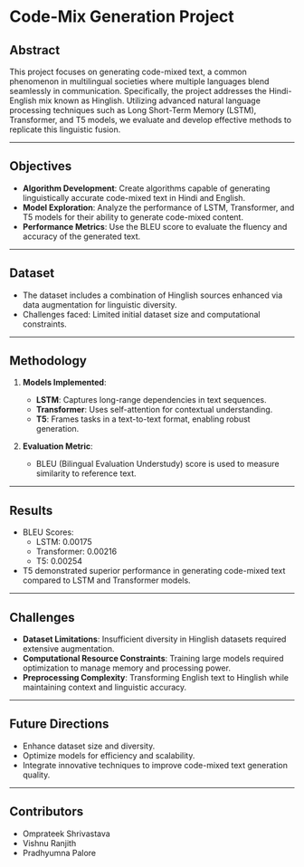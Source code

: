 # Code-Mix Generation Project

## Abstract
This project focuses on generating code-mixed text, a common phenomenon in multilingual societies where multiple languages blend seamlessly in communication. Specifically, the project addresses the Hindi-English mix known as Hinglish. Utilizing advanced natural language processing techniques such as Long Short-Term Memory (LSTM), Transformer, and T5 models, we evaluate and develop effective methods to replicate this linguistic fusion.

---

## Objectives
- **Algorithm Development**: Create algorithms capable of generating linguistically accurate code-mixed text in Hindi and English.
- **Model Exploration**: Analyze the performance of LSTM, Transformer, and T5 models for their ability to generate code-mixed content.
- **Performance Metrics**: Use the BLEU score to evaluate the fluency and accuracy of the generated text.

---

## Dataset
- The dataset includes a combination of Hinglish sources enhanced via data augmentation for linguistic diversity.
- Challenges faced: Limited initial dataset size and computational constraints.

---

## Methodology
1. **Models Implemented**:
   - **LSTM**: Captures long-range dependencies in text sequences.
   - **Transformer**: Uses self-attention for contextual understanding.
   - **T5**: Frames tasks in a text-to-text format, enabling robust generation.

2. **Evaluation Metric**:
   - BLEU (Bilingual Evaluation Understudy) score is used to measure similarity to reference text.

---

## Results
- BLEU Scores:
  - LSTM: 0.00175
  - Transformer: 0.00216
  - T5: 0.00254
- T5 demonstrated superior performance in generating code-mixed text compared to LSTM and Transformer models.

---

## Challenges
- **Dataset Limitations**: Insufficient diversity in Hinglish datasets required extensive augmentation.
- **Computational Resource Constraints**: Training large models required optimization to manage memory and processing power.
- **Preprocessing Complexity**: Transforming English text to Hinglish while maintaining context and linguistic accuracy.

---

## Future Directions
- Enhance dataset size and diversity.
- Optimize models for efficiency and scalability.
- Integrate innovative techniques to improve code-mixed text generation quality.

---

## Contributors
- Omprateek Shrivastava
- Vishnu Ranjith
- Pradhyumna Palore 
